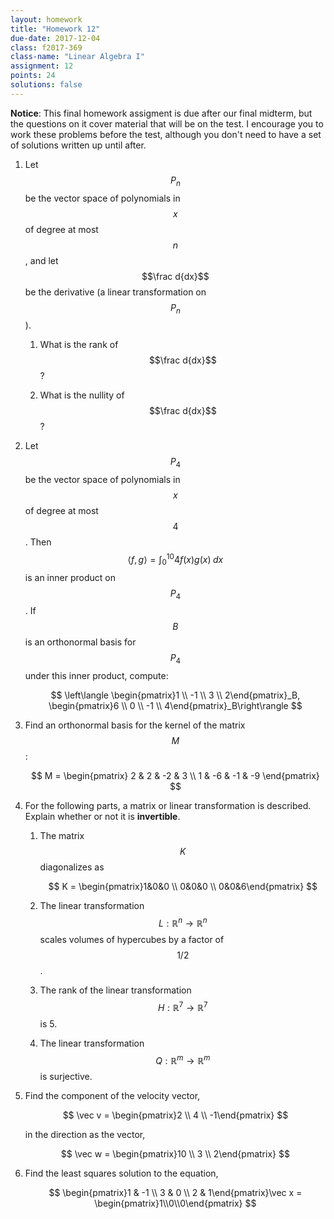 ```yaml
---
layout: homework
title: "Homework 12"
due-date: 2017-12-04
class: f2017-369
class-name: "Linear Algebra I"
assignment: 12
points: 24
solutions: false
---
```


**Notice**: This final homework assigment is due after our final midterm, but
the questions on it cover material that will be on the test. I encourage you to
work these problems before the test, although you don't need to have a set of
solutions written up until after.

1.  Let $$P_n$$ be the vector space of polynomials in $$x$$ of degree at most
    $$n$$, and let $$\frac d{dx}$$ be the derivative (a linear transformation on
    $$P_n$$).
    
    1.  What is the rank of $$\frac d{dx}$$?
    
    2.  What is the nullity of $$\frac d{dx}$$?
    
2.  Let $$P_4$$ be the vector space of polynomials in $$x$$ of degree at most
    $$4$$. Then $$\langle f,g \rangle = \int_{0}^{10}{4f(x)g(x)\;dx}$$ is an
    inner product on $$P_4$$. If $$B$$ is an orthonormal basis for $$P_4$$ under
    this inner product, compute:
    
    $$
    \left\langle \begin{pmatrix}1 \\ -1 \\ 3 \\ 2\end{pmatrix}_B, 
    \begin{pmatrix}6 \\ 0 \\ -1 \\ 4\end{pmatrix}_B\right\rangle
    $$
    
    
3.  Find an orthonormal basis for the kernel of the matrix $$M$$:

    $$
    M = \begin{pmatrix} 2 & 2 & -2 & 3 \\ 1 & -6 & -1 & -9 \end{pmatrix}
    $$

4.  For the following parts, a matrix or linear transformation is described.
    Explain whether or not it is **invertible**.
    
    1.  The matrix $$K$$ diagonalizes as
    
        $$
        K = \begin{pmatrix}1&0&0 \\ 0&0&0 \\ 0&0&6\end{pmatrix}
        $$
        
    2.  The linear transformation $$L: \mathbb R^n \to \mathbb R^n$$ scales
        volumes of hypercubes by a factor of $$1/2$$.
        
    3.  The rank of the linear transformation $$H: \mathbb R^7 \to \mathbb R^7$$
        is 5.
        
    4.  The linear transformation $$Q: \mathbb R^m \to \mathbb
        R^m$$ is surjective.
        
5.  Find the component of the velocity vector,
    
    $$
    \vec v = \begin{pmatrix}2 \\ 4 \\ -1\end{pmatrix}
    $$
    
    in the direction as the vector,
    
    $$
    \vec w = \begin{pmatrix}10 \\ 3 \\ 2\end{pmatrix}
    $$

6.  Find the least squares solution to the equation,

    $$
    \begin{pmatrix}1 & -1 \\ 3 & 0 \\ 2 & 1\end{pmatrix}\vec x = \begin{pmatrix}1\\0\\0\end{pmatrix}
    $$
